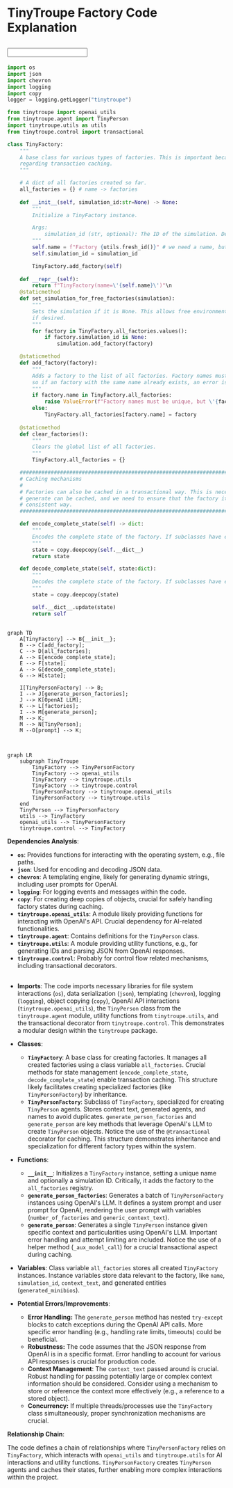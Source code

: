 # TinyTroupe Factory Code Explanation

## <input code>

```python
import os
import json
import chevron
import logging
import copy
logger = logging.getLogger("tinytroupe")

from tinytroupe import openai_utils
from tinytroupe.agent import TinyPerson
import tinytroupe.utils as utils
from tinytroupe.control import transactional

class TinyFactory:
    """
    A base class for various types of factories. This is important because it makes it easier to extend the system, particularly 
    regarding transaction caching.
    """

    # A dict of all factories created so far.
    all_factories = {} # name -> factories
    
    def __init__(self, simulation_id:str=None) -> None:
        """
        Initialize a TinyFactory instance.

        Args:
            simulation_id (str, optional): The ID of the simulation. Defaults to None.
        """
        self.name = f"Factory {utils.fresh_id()}" # we need a name, but no point in making it customizable
        self.simulation_id = simulation_id

        TinyFactory.add_factory(self)
    
    def __repr__(self):
        return f"TinyFactory(name=\'{self.name}\')"\n    
    @staticmethod
    def set_simulation_for_free_factories(simulation):
        """
        Sets the simulation if it is None. This allows free environments to be captured by specific simulation scopes
        if desired.
        """
        for factory in TinyFactory.all_factories.values():
            if factory.simulation_id is None:
                simulation.add_factory(factory)

    @staticmethod
    def add_factory(factory):
        """
        Adds a factory to the list of all factories. Factory names must be unique,
        so if an factory with the same name already exists, an error is raised.
        """
        if factory.name in TinyFactory.all_factories:
            raise ValueError(f"Factory names must be unique, but \'{factory.name}\' is already defined.")
        else:
            TinyFactory.all_factories[factory.name] = factory
    
    @staticmethod
    def clear_factories():
        """
        Clears the global list of all factories.
        """
        TinyFactory.all_factories = {}

    ################################################################################################
    # Caching mechanisms
    #
    # Factories can also be cached in a transactional way. This is necessary because the agents they
    # generate can be cached, and we need to ensure that the factory itself is also cached in a 
    # consistent way.
    ################################################################################################

    def encode_complete_state(self) -> dict:
        """
        Encodes the complete state of the factory. If subclasses have elmements that are not serializable, they should override this method.
        """
        state = copy.deepcopy(self.__dict__)
        return state

    def decode_complete_state(self, state:dict):
        """
        Decodes the complete state of the factory. If subclasses have elmements that are not serializable, they should override this method.
        """
        state = copy.deepcopy(state)

        self.__dict__.update(state)
        return self
```
## <algorithm>

```mermaid
graph TD
    A[TinyFactory] --> B{__init__};
    B --> C[add_factory];
    C --> D[all_factories];
    A --> E[encode_complete_state];
    E --> F[state];
    A --> G[decode_complete_state];
    G --> H[state];
    
    I[TinyPersonFactory] --> B;
    I --> J[generate_person_factories];
    J --> K[OpenAI LLM];
    K --> L[factories];
    I --> M[generate_person];
    M --> K;
    M --> N[TinyPerson];
    M --O[prompt] --> K;
    

```

## <mermaid>

```mermaid
graph LR
    subgraph TinyTroupe
        TinyFactory --> TinyPersonFactory
        TinyFactory --> openai_utils
        TinyFactory --> tinytroupe.utils
        TinyFactory --> tinytroupe.control
        TinyPersonFactory --> tinytroupe.openai_utils
        TinyPersonFactory --> tinytroupe.utils
    end
    TinyPerson --> TinyPersonFactory
    utils --> TinyFactory
    openai_utils --> TinyPersonFactory
    tinytroupe.control --> TinyFactory
```

**Dependencies Analysis**:

*   **`os`**: Provides functions for interacting with the operating system, e.g., file paths.
*   **`json`**: Used for encoding and decoding JSON data.
*   **`chevron`**: A templating engine, likely for generating dynamic strings, including user prompts for OpenAI.
*   **`logging`**: For logging events and messages within the code.
*   **`copy`**: For creating deep copies of objects, crucial for safely handling factory states during caching.
*   **`tinytroupe.openai_utils`**: A module likely providing functions for interacting with OpenAI's API.  Crucial dependency for AI-related functionalities.
*   **`tinytroupe.agent`**: Contains definitions for the `TinyPerson` class.
*   **`tinytroupe.utils`**: A module providing utility functions, e.g., for generating IDs and parsing JSON from OpenAI responses.
*   **`tinytroupe.control`**: Probably for control flow related mechanisms, including transactional decorators.



## <explanation>

*   **Imports**: The code imports necessary libraries for file system interactions (`os`), data serialization (`json`), templating (`chevron`), logging (`logging`), object copying (`copy`), OpenAI API interactions (`tinytroupe.openai_utils`), the `TinyPerson` class from the `tinytroupe.agent` module, utility functions from `tinytroupe.utils`, and the transactional decorator from `tinytroupe.control`. This demonstrates a modular design within the `tinytroupe` package.
*   **Classes**:
    *   **`TinyFactory`**: A base class for creating factories. It manages all created factories using a class variable `all_factories`. Crucial methods for state management (`encode_complete_state`, `decode_complete_state`) enable transaction caching. This structure likely facilitates creating specialized factories (like `TinyPersonFactory`) by inheritance.
    *   **`TinyPersonFactory`**: Subclass of `TinyFactory`, specialized for creating `TinyPerson` agents. Stores context text, generated agents, and names to avoid duplicates.  `generate_person_factories` and `generate_person` are key methods that leverage OpenAI's LLM to create `TinyPerson` objects. Notice the use of the `@transactional` decorator for caching. This structure demonstrates inheritance and specialization for different factory types within the system.
*   **Functions**:
    *   **`__init__`**: Initializes a `TinyFactory` instance, setting a unique name and optionally a simulation ID.  Critically, it adds the factory to the `all_factories` registry.
    *   **`generate_person_factories`**: Generates a batch of `TinyPersonFactory` instances using OpenAI's LLM.  It defines a system prompt and user prompt for OpenAI, rendering the user prompt with variables (`number_of_factories` and `generic_context_text`).
    *   **`generate_person`**: Generates a single `TinyPerson` instance given specific context and particularities using OpenAI's LLM. Important error handling and attempt limiting are included.  Notice the use of a helper method (`_aux_model_call`) for a crucial transactional aspect during caching.

*   **Variables**:  Class variable `all_factories` stores all created `TinyFactory` instances.  Instance variables store data relevant to the factory, like `name`, `simulation_id`, `context_text`, and generated entities (`generated_minibios`).

*   **Potential Errors/Improvements**:
    *   **Error Handling:** The `generate_person` method has nested `try-except` blocks to catch exceptions during the OpenAI API calls.  More specific error handling (e.g., handling rate limits, timeouts) could be beneficial.
    *   **Robustness:** The code assumes that the JSON response from OpenAI is in a specific format. Error handling to account for various API responses is crucial for production code.
    *   **Context Management**: The `context_text` passed around is crucial.  Robust handling for passing potentially large or complex context information should be considered.  Consider using a mechanism to store or reference the context more effectively (e.g., a reference to a stored object).
    *   **Concurrency:** If multiple threads/processes use the `TinyFactory` class simultaneously, proper synchronization mechanisms are crucial.



**Relationship Chain**:

The code defines a chain of relationships where `TinyPersonFactory` relies on `TinyFactory`, which interacts with `openai_utils` and `tinytroupe.utils` for AI interactions and utility functions. `TinyPersonFactory` creates `TinyPerson` agents and caches their states, further enabling more complex interactions within the project.